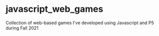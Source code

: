 # javascript_web_games
Collection of web-based games I've developed using Javascript and P5 during Fall 2021
